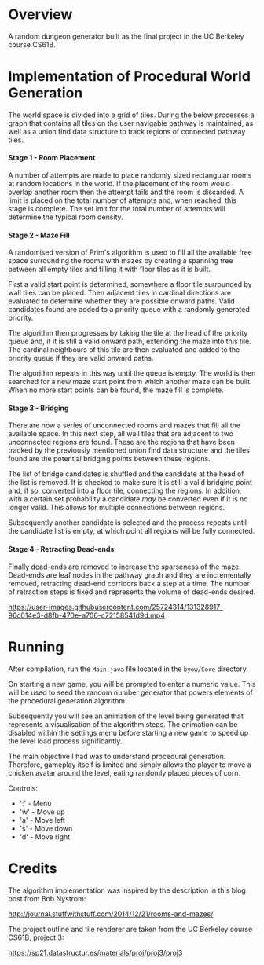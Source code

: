 # Overview

A random dungeon generator built as the final project in the UC Berkeley course CS61B.

# Implementation of Procedural World Generation

The world space is divided into a grid of tiles. During the below processes a graph that contains
all tiles on the user navigable pathway is maintained, as well as a union find data structure to
track regions of connected pathway tiles.

#### Stage 1 - Room Placement

A number of attempts are made to place randomly sized rectangular rooms at random locations in the
world. If the placement of the room would overlap another room then the attempt fails and the room
is discarded.  A limit is placed on the total number of attempts and, when reached, this stage is
complete. The set imit for the total number of attempts will determine the typical room density.

#### Stage 2 - Maze Fill

A randomised version of Prim's algorithm is used to fill all the available free space surrounding
the rooms with mazes by creating a spanning tree between all empty tiles and filling it with floor
tiles as it is built.

First a valid start point is determined, somewhere a floor tile surrounded by wall tiles can be
placed. Then adjacent tiles in cardinal directions are evaluated to determine whether they
are possible onward paths. Valid candidates found are added to a priority queue with a randomly
generated priority.

The algorithm then progresses by taking the tile at the head of the priority queue and, if it is
still a valid onward path, extending the maze into this tile. The cardinal neighbours of this tile
are then evaluated and added to the priority queue if they are valid onward paths.

The algorithm repeats in this way until the queue is empty. The world is then searched for a new
maze start point from which another maze can be built. When no more start points can be found, the
maze fill is complete.

#### Stage 3 - Bridging

There are now a series of unconnected rooms and mazes that fill all the available space. In this
next step, all wall tiles that are adjacent to two unconnected regions are found. These are the
regions that have been tracked by the previously mentioned union find data structure and the tiles
found are the potential bridging points between these regions.

The list of bridge candidates is shuffled and the candidate at the head of the list is removed. It
is checked to make sure it is still a valid bridging point and, if so, converted into a floor tile,
connecting the regions. In addition, with a certain set probability a candidate _may_ be converted
even if it is no longer valid. This allows for multiple connections between regions.

Subsequently another candidate is selected and the process repeats until the candidate list is
empty, at which point all regions will be fully connected.

#### Stage 4 - Retracting Dead-ends

Finally dead-ends are removed to increase the sparseness of the maze. Dead-ends are leaf nodes in
the pathway graph and they are incrementally removed, retracting dead-end corridors back a step at
a time. The number of retraction steps is fixed and represents the volume of dead-ends desired.

https://user-images.githubusercontent.com/25724314/131328917-96c014e3-d8fb-470e-a706-c72158541d9d.mp4

# Running

After compilation, run the `Main.java` file located in the `byow/Core` directory.

On starting a new game, you will be prompted to enter a numeric value. This will be used to seed the
random number generator that powers elements of the procedural generation algorithm.

Subsequently you will see an animation of the level being generated that represents a visualisation
of the algorithm steps. The animation can be disabled within the settings menu before starting a
new game to speed up the level load process significantly.

The main objective I had was to understand procedural generation. Therefore, gameplay itself is
limited and simply allows the player to move a chicken avatar around the level, eating randomly
placed pieces of corn.

Controls:

- ':' - Menu
- 'w' - Move up
- 'a' - Move left
- 's' - Move down
- 'd' - Move right

# Credits

The algorithm implementation was inspired by the description in this blog post from Bob Nystrom:

http://journal.stuffwithstuff.com/2014/12/21/rooms-and-mazes/

The project outline and tile renderer are taken from the UC Berkeley course CS61B, project 3:

https://sp21.datastructur.es/materials/proj/proj3/proj3
